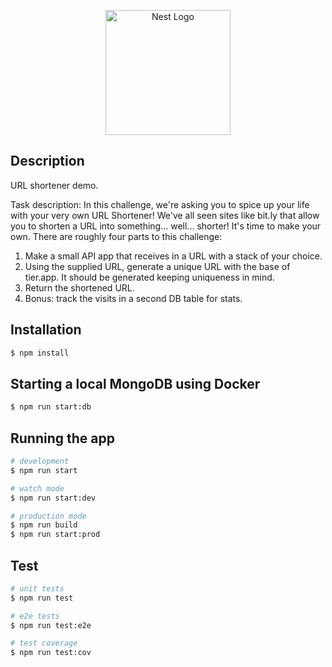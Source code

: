 <p align="center">
  <a href="http://nestjs.com/" target="blank"><img src="https://nestjs.com/img/logo-small.svg" width="200" alt="Nest Logo" /></a>
</p>

## Description

URL shortener demo.

Task description:
In this challenge, we're asking you to spice up your life with your very own URL Shortener!
We've all seen sites like bit.ly that allow you to shorten a URL into something... well... shorter!
It's time to make your own.
There are roughly four parts to this challenge:
1. Make a small API app that receives in a URL with a stack of your choice.
2. Using the supplied URL, generate a unique URL with the base of tier.app. It should be
generated keeping uniqueness in mind.
3. Return the shortened URL.
4. Bonus: track the visits in a second DB table for stats.

## Installation

```bash
$ npm install
```

## Starting a local MongoDB using Docker

```bash
$ npm run start:db
```

## Running the app

```bash
# development
$ npm run start

# watch mode
$ npm run start:dev

# production mode
$ npm run build
$ npm run start:prod
```

## Test

```bash
# unit tests
$ npm run test

# e2e tests
$ npm run test:e2e

# test coverage
$ npm run test:cov
```
